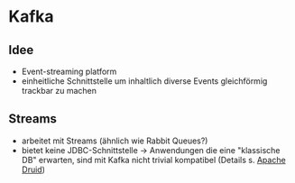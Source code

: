 # Kafka

## Idee
- Event-streaming platform
- einheitliche Schnittstelle um inhaltlich diverse Events gleichförmig trackbar zu machen

## Streams
- arbeitet mit Streams (ähnlich wie Rabbit Queues?)
- bietet keine JDBC-Schnittstelle -> Anwendungen die eine "klassische DB" erwarten, sind mit Kafka nicht trivial kompatibel (Details s. [Apache Druid](/apache-druid))
